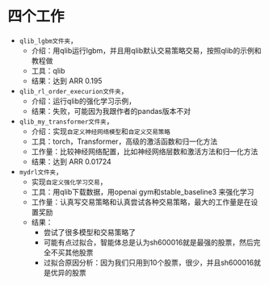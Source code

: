 # 四个工作
- `qlib_lgbm文件夹`，
  - 介绍：用qlib运行lgbm，并且用qlib默认交易策略交易，按照qlib的示例和教程做
  - 工具：qlib
  - 结果：达到 ARR 0.195
- `qlib_rl_order_execurion文件夹`，
  - 介绍：运行qlib的强化学习示例，
  - 结果：失败，可能因为我跟作者的pandas版本不对
- `qlib_my_transformer文件夹`，
  - 介绍：实现`自定义神经网络模型`和`自定义交易策略`
  - 工具：torch，Transformer，高级的激活函数和归一化方法
  - 工作量：比较神经网络配置，比如神经网络层数和激活方法和归一化方法
  - 结果：达到 ARR 0.01724
- `mydrl文件夹`，
  - 实现`自定义强化学习交易`， 
  - 工具：用qlib下载数据，用openai gym和stable_baseline3 来强化学习
  - 工作量：认真写交易策略和认真尝试各种交易策略，最大的工作量是在设置奖励
  - 结果：
    - 尝试了很多模型和交易策略了
    - 可能有点过拟合，智能体总是认为sh600016就是最强的股票，然后完全不买其他股票
    - 过拟合原因分析：因为我们只用到10个股票，很少，并且sh600016就是优异的股票
